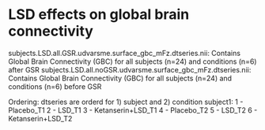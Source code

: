 # LSD effects on global brain connectivity

subjects.LSD.all.GSR.udvarsme.surface_gbc_mFz.dtseries.nii: Contains Global Brain Connectivity (GBC) for all subjects (n=24) and conditions (n=6) after GSR 
subjects.LSD.all.noGSR.udvarsme.surface_gbc_mFz.dtseries.nii: Contains Global Brain Connectivity (GBC) for all subjects (n=24) and conditions (n=6) before GSR 

Ordering: 
dtseries are orderd for 1) subject and 2) condition
subject1:
1 - Placebo_T1
2 - LSD_T1
3 - Ketanserin+LSD_T1
4 - Placebo_T2
5 - LSD_T2
6 - Ketanserin+LSD_T2